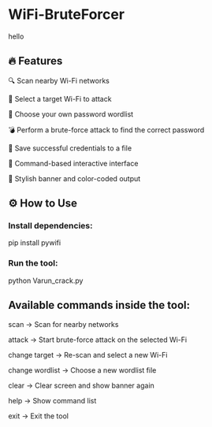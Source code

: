 # WiFi-BruteForcer
hello
## 🔥 Features
🔍 Scan nearby Wi-Fi networks

🎯 Select a target Wi-Fi to attack

📝 Choose your own password wordlist

💣 Perform a brute-force attack to find the correct password

📄 Save successful credentials to a file

🧠 Command-based interactive interface

🎨 Stylish banner and color-coded output

## ⚙️ How to Use
### Install dependencies:
pip install pywifi


### Run the tool:
python Varun_crack.py


## Available commands inside the tool:

scan → Scan for nearby networks

attack → Start brute-force attack on the selected Wi-Fi

change target → Re-scan and select a new Wi-Fi

change wordlist → Choose a new wordlist file

clear → Clear screen and show banner again

help → Show command list

exit → Exit the tool
